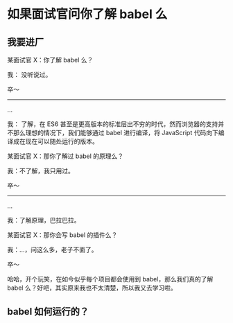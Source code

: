 # 如果面试官问你了解 babel 么

## 我要进厂

某面试官 X：你了解 babel 么？

我： 没听说过。

卒～

---

...

我： 了解，在 ES6 甚至是更高版本的标准层出不穷的时代，然而浏览器的支持并不那么理想的情况下，我们能够通过 babel 进行编译，将 JavaScript 代码向下编译成在现在可以随处运行的版本。

某面试官 X：那你了解过 babel 的原理么？

我：不了解，我只用过。

卒～

---

...

我：了解原理，巴拉巴拉。

某面试官 X：那你会写 babel 的插件么？

我：...，问这么多，老子不面了。

卒～

哈哈，开个玩笑，在如今似乎每个项目都会使用到 babel，那么我们真的了解 babel 么？好吧，其实原来我也不太清楚，所以我又去学习啦。

## babel 如何运行的？
